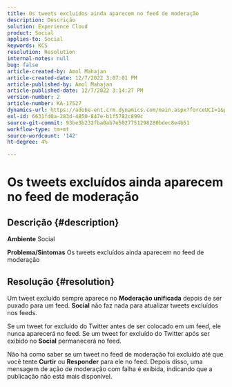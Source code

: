 ```yaml
---
title: Os tweets excluídos ainda aparecem no feed de moderação
description: Descrição
solution: Experience Cloud
product: Social
applies-to: Social
keywords: KCS
resolution: Resolution
internal-notes: null
bug: false
article-created-by: Amol Mahajan
article-created-date: 12/7/2022 3:07:01 PM
article-published-by: Amol Mahajan
article-published-date: 12/7/2022 3:14:27 PM
version-number: 2
article-number: KA-17527
dynamics-url: https://adobe-ent.crm.dynamics.com/main.aspx?forceUCI=1&pagetype=entityrecord&etn=knowledgearticle&id=414e15c8-4076-ed11-81aa-6045bd006a22
exl-id: 6631fd0a-283d-4850-847e-b1f5782c899c
source-git-commit: 93be3b232fba0ab7e5027751298280bdec8e4b51
workflow-type: tm+mt
source-wordcount: '142'
ht-degree: 4%

---
```


# Os tweets excluídos ainda aparecem no feed de moderação

## Descrição {#description}

<b>Ambiente</b>
Social


<b>Problema/Sintomas</b>
Os tweets excluídos ainda aparecem no feed de moderação


## Resolução {#resolution}


Um tweet excluído sempre aparece no <b>Moderação unificada</b> depois de ser puxado para um feed. <b>Social</b> não faz nada para atualizar tweets excluídos nos feeds.

Se um tweet for excluído do Twitter antes de ser colocado em um feed, ele nunca aparecerá no feed. Se um tweet for excluído do Twitter após ser exibido no <b>Social</b> permanecerá no feed.

Não há como saber se um tweet no feed de moderação foi excluído até que você tente <b>Curtir</b> ou <b>Responder</b> para ele no feed. Depois disso, uma mensagem de ação de moderação com falha é exibida, indicando que a publicação não está mais disponível.
